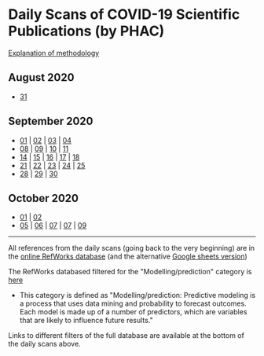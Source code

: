 
# Daily Scans of COVID-19 Scientific Publications (by PHAC)

[Explanation of methodology](./LisaWaddell_explanation.md)

## August 2020

- [31](./2020-08-31.html)

## September 2020

- [01](./2020-09-01.html)
| [02](./2020-09-02.html)
| [03](./2020-09-03.html)
| [04](./2020-09-04.html)
- [08](./2020-09-08.html)
| [09](./2020-09-09.html)
| [10](./2020-09-10.html)
| [11](./2020-09-11.html)
- [14](./2020-09-14.html)
| [15](./2020-09-15.html)
| [16](./2020-09-16.html)
| [17](./2020-09-17.html)
| [18](./2020-09-18.html)
- [21](./2020-09-21.html)
| [22](./2020-09-22.html)
| [23](./2020-09-23.html)
| [24](./2020-09-24.html)
| [25](./2020-09-25.html)
- [28](./2020-09-28.html)
| [29](./2020-09-29.html)
| [30](./2020-09-30.html)

## October 2020

- [01](./2020-10-01.html)
| [02](./2020-10-02.html)
- [05](./2020-10-05.html)
| [06](./2020-10-06.html)
| [07](./2020-10-07.html)
| [07](./2020-10-08.html)
| [09](./2020-10-09.html)

----

All references from the daily scans (going back to the very beginning)
are in the
[online RefWorks database](https://refworks.com/refworks2/?site=031021128139200000%2f71471580905923745%2fAll_References)
(and the alternative
[Google sheets version](https://drive.google.com/drive/folders/1dk9gOzOl1UvbwAwK7vANk6XiOF8CrD2M))

The RefWorks databased filtered for the "Modelling/prediction"
category is [here](https://refworks.com/refworks2/?site=031021128139200000%2f71471580905923745%2fPredictiveModel)
- This category is defined as "Modelling/prediction: Predictive modeling is a process that uses data mining and probability to forecast outcomes. Each model is made up of a number of predictors, which are variables that are likely to influence future results."

Links to different filters of the full database are available at the bottom of the daily scans above.
